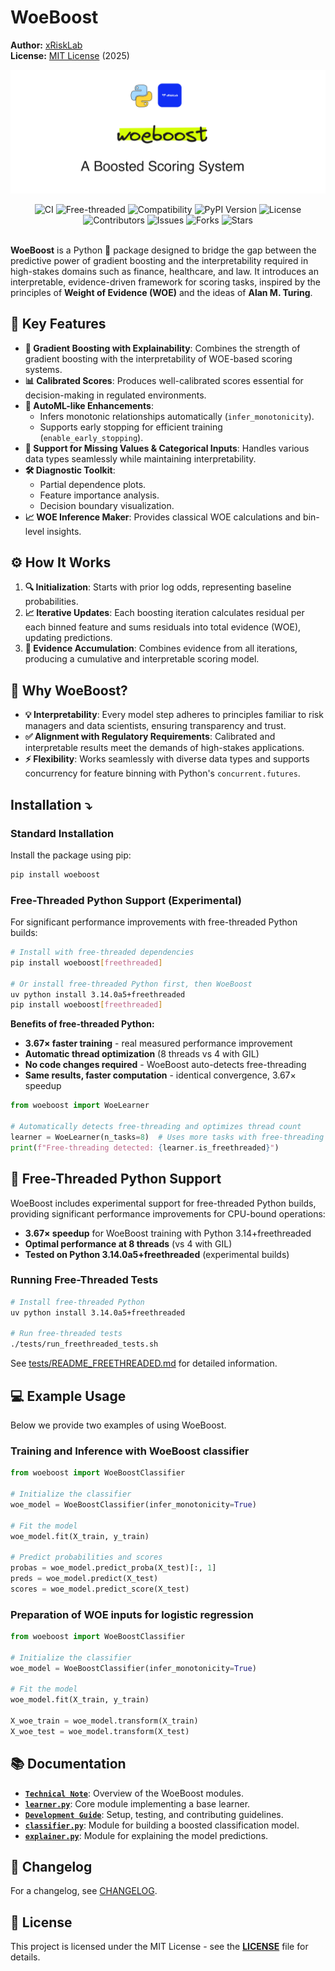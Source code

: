 # WoeBoost
**Author:** [xRiskLab](https://github.com/xRiskLab)<br>
**License:** [MIT License](https://opensource.org/licenses/MIT) (2025)

![Title](https://raw.githubusercontent.com/xRiskLab/woeboost/main/docs/ims/woeboost.png)

<div align="center">
  <img src="https://github.com/xRiskLab/woeboost/workflows/CI/badge.svg" alt="CI"/>
  <img src="https://github.com/xRiskLab/woeboost/actions/workflows/freethreaded.yml/badge.svg" alt="Free-threaded"/>
  <img src="https://github.com/xRiskLab/woeboost/actions/workflows/compatibility.yml/badge.svg" alt="Compatibility"/>
  <img src="https://img.shields.io/pypi/v/woeboost" alt="PyPI Version"/> 
  <img src="https://img.shields.io/github/license/xRiskLab/woeboost" alt="License"/> 
  <img src="https://img.shields.io/github/contributors/xRiskLab/woeboost" alt="Contributors"/> 
  <img src="https://img.shields.io/github/issues/xRiskLab/woeboost" alt="Issues"/> 
  <img src="https://img.shields.io/github/forks/xRiskLab/woeboost" alt="Forks"/> 
  <img src="https://img.shields.io/github/stars/xRiskLab/woeboost" alt="Stars"/>
</div><br>

**WoeBoost** is a Python 🐍 package designed to bridge the gap between the predictive power of gradient boosting and the interpretability required in high-stakes domains such as finance, healthcare, and law. It introduces an interpretable, evidence-driven framework for scoring tasks, inspired by the principles of **Weight of Evidence (WOE)** and the ideas of **Alan M. Turing**.

## 🔑 Key Features

- **🌟 Gradient Boosting with Explainability**: Combines the strength of gradient boosting with the interpretability of WOE-based scoring systems.
- **📊 Calibrated Scores**: Produces well-calibrated scores essential for decision-making in regulated environments.
- **🤖 AutoML-like Enhancements**:
  - Infers monotonic relationships automatically (`infer_monotonicity`).
  - Supports early stopping for efficient training (`enable_early_stopping`).
- **🔧 Support for Missing Values & Categorical Inputs**: Handles various data types seamlessly while maintaining interpretability.
- **🛠️ Diagnostic Toolkit**:
  - Partial dependence plots.
  - Feature importance analysis.
  - Decision boundary visualization.
- **📈 WOE Inference Maker**: Provides classical WOE calculations and bin-level insights.

## ⚙️ How It Works

1. **🔍 Initialization**: Starts with prior log odds, representing baseline probabilities.
2. **📈 Iterative Updates**: Each boosting iteration calculates residual per each binned feature and sums residuals into total evidence (WOE), updating predictions.
3. **🔗 Evidence Accumulation**: Combines evidence from all iterations, producing a cumulative and interpretable scoring model.

## 🧐 Why WoeBoost?

- **💡 Interpretability**: Every model step adheres to principles familiar to risk managers and data scientists, ensuring transparency and trust.
- **✅ Alignment with Regulatory Requirements**: Calibrated and interpretable results meet the demands of high-stakes applications.
- **⚡ Flexibility**: Works seamlessly with diverse data types and supports concurrency for feature binning with Python's `concurrent.futures`.

## Installation ⤵

### Standard Installation

Install the package using pip:

```bash
pip install woeboost
```

### Free-Threaded Python Support (Experimental)

For significant performance improvements with free-threaded Python builds:

```bash
# Install with free-threaded dependencies
pip install woeboost[freethreaded]

# Or install free-threaded Python first, then WoeBoost
uv python install 3.14.0a5+freethreaded
pip install woeboost[freethreaded]
```

**Benefits of free-threaded Python:**
- **3.67× faster training** - real measured performance improvement
- **Automatic thread optimization** (8 threads vs 4 with GIL)
- **No code changes required** - WoeBoost auto-detects free-threading
- **Same results, faster computation** - identical convergence, 3.67× speedup

```python
from woeboost import WoeLearner

# Automatically detects free-threading and optimizes thread count
learner = WoeLearner(n_tasks=8)  # Uses more tasks with free-threading
print(f"Free-threading detected: {learner.is_freethreaded}")
```

## 🧪 Free-Threaded Python Support

WoeBoost includes experimental support for free-threaded Python builds, providing significant performance improvements for CPU-bound operations:

- **3.67× speedup** for WoeBoost training with Python 3.14+freethreaded
- **Optimal performance at 8 threads** (vs 4 with GIL)
- **Tested on Python 3.14.0a5+freethreaded** (experimental builds)

### Running Free-Threaded Tests

```bash
# Install free-threaded Python
uv python install 3.14.0a5+freethreaded

# Run free-threaded tests
./tests/run_freethreaded_tests.sh
```

See [tests/README_FREETHREADED.md](tests/README_FREETHREADED.md) for detailed information.

## 💻 Example Usage

Below we provide two examples of using WoeBoost.

### Training and Inference with WoeBoost classifier

```python
from woeboost import WoeBoostClassifier

# Initialize the classifier
woe_model = WoeBoostClassifier(infer_monotonicity=True)

# Fit the model
woe_model.fit(X_train, y_train)

# Predict probabilities and scores
probas = woe_model.predict_proba(X_test)[:, 1]
preds = woe_model.predict(X_test)
scores = woe_model.predict_score(X_test)
```

### Preparation of WOE inputs for logistic regression

```python
from woeboost import WoeBoostClassifier

# Initialize the classifier
woe_model = WoeBoostClassifier(infer_monotonicity=True)

# Fit the model
woe_model.fit(X_train, y_train)

X_woe_train = woe_model.transform(X_train)
X_woe_test = woe_model.transform(X_test)
```

## 📚 Documentation

- **[`Technical Note`](https://github.com/xRiskLab/woeboost/blob/main/docs/technical_note.md)**: Overview of the WoeBoost modules.
- **[`learner.py`](https://github.com/xRiskLab/woeboost/blob/main/docs/learner.md)**: Core module implementing a base learner.
- **[`Development Guide`](DEVELOPMENT.md)**: Setup, testing, and contributing guidelines.
- **[`classifier.py`](https://github.com/xRiskLab/woeboost/blob/main/docs/classifier.md)**: Module for building a boosted classification model.
- **[`explainer.py`](https://github.com/xRiskLab/woeboost/blob/main/docs/explainer.md)**: Module for explaining the model predictions.

## 📝 Changelog

For a changelog, see [CHANGELOG](CHANGELOG.md).

## 📄 License

This project is licensed under the MIT License - see the **[LICENSE](https://github.com/xRiskLab/woeboost/blob/main/LICENSE.md)** file for details.

